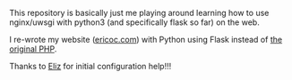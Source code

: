 This repository is basically just me playing around learning how to use nginx/uwsgi with python3 (and specifically flask so far) on the web.

I re-wrote my website ([ericoc.com](https://ericoc.com/)) with Python using Flask instead of [the original PHP](https://github.com/ericoc/old.ericoc.com/).

Thanks to [Eliz](https://github.com/Omeryl/) for initial configuration help!!!
